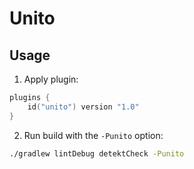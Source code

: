 # Unito

## Usage

1. Apply plugin:

```kotlin
plugins {
    id("unito") version "1.0" 
}
```

2. Run build with the `-Punito` option:

```bash
./gradlew lintDebug detektCheck -Punito
```
